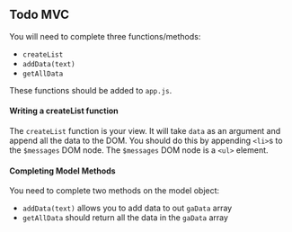 ## Todo MVC

You will need to complete three functions/methods:

* `createList`
* `addData(text)`
* `getAllData`

These functions should be added to `app.js`.

#### Writing a createList function 

The `createList` function is your view. It will take `data` as an argument and append all the data to the DOM. You should do this by appending `<li>`s to the `$messages` DOM node. The `$messages` DOM node is a `<ul>` element.

#### Completing Model Methods 

You need to complete two methods on the model object:

* `addData(text)` allows you to add data to out `gaData` array 
*  `getAllData` should return all the data in the `gaData` array

